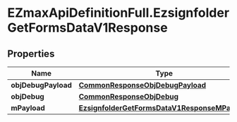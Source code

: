 # EZmaxApiDefinitionFull.EzsignfolderGetFormsDataV1Response

## Properties

Name | Type | Description | Notes
------------ | ------------- | ------------- | -------------
**objDebugPayload** | [**CommonResponseObjDebugPayload**](CommonResponseObjDebugPayload.md) |  | 
**objDebug** | [**CommonResponseObjDebug**](CommonResponseObjDebug.md) |  | [optional] 
**mPayload** | [**EzsignfolderGetFormsDataV1ResponseMPayload**](EzsignfolderGetFormsDataV1ResponseMPayload.md) |  | 


